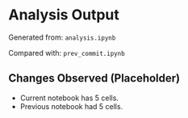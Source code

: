 # Analysis Output

Generated from: `analysis.ipynb`

Compared with: `prev_commit.ipynb`

## Changes Observed (Placeholder)
- Current notebook has 5 cells.
- Previous notebook had 5 cells.
